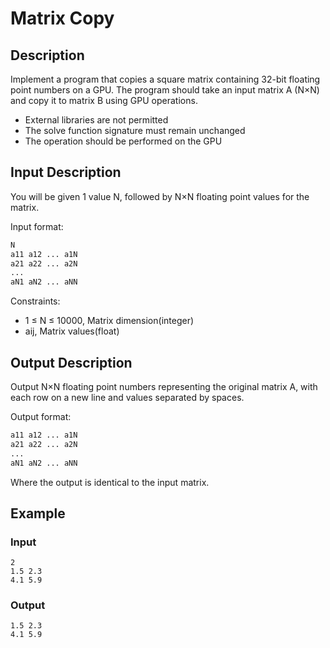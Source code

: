 # Matrix Copy

## Description
Implement a program that copies a square matrix containing 32-bit floating point numbers on a GPU. The program should take an input matrix A (N×N) and copy it to matrix B using GPU operations.

- External libraries are not permitted
- The solve function signature must remain unchanged
- The operation should be performed on the GPU

## Input Description
You will be given 1 value N, followed by N×N floating point values for the matrix.

Input format:
```bash
N
a11 a12 ... a1N
a21 a22 ... a2N
...
aN1 aN2 ... aNN
```

Constraints:
- 1 ≤ N ≤ 10000, Matrix dimension(integer)
- aij, Matrix values(float)

## Output Description
Output N×N floating point numbers representing the original matrix A, with each row on a new line and values separated by spaces.

Output format:
```bash
a11 a12 ... a1N
a21 a22 ... a2N
...
aN1 aN2 ... aNN
```

Where the output is identical to the input matrix.

## Example

### Input
```
2
1.5 2.3
4.1 5.9
```

### Output
```
1.5 2.3
4.1 5.9
```